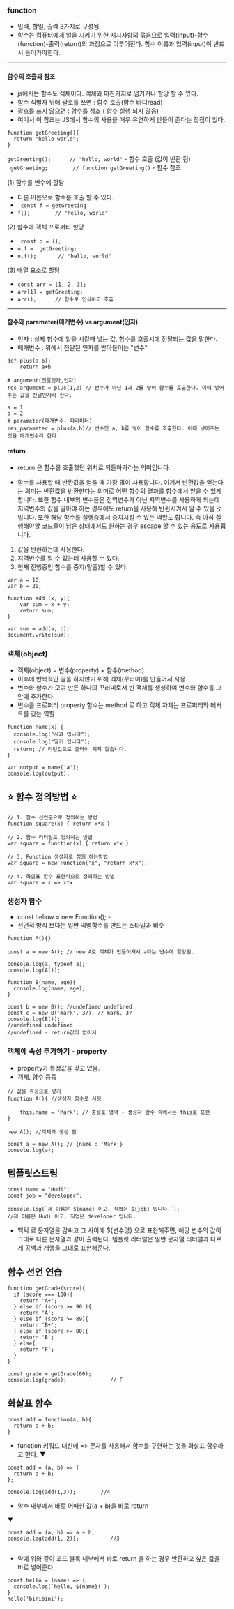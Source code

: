 
### function
- 입력, 할일, 출력 3가지로 구성됨.
- 함수는 컴퓨터에게 일을 시키기 위한 지시사항의 묶음으로 입력(input)-함수(function)-출력(return)의 과정으로 이루어진다. 함수 이름과 입력(input)이 반드시 들어가야한다.



---

#### 함수의 호출과 참조
- js에서는 함수도 객체이다. 객체와 마찬가지로 넘기거나 할당 할 수 있다.
- 함수 식별자 뒤에 괄호를 쓰면 : 함수 호출(함수 바디read)
- 괄호를 쓰지 않으면 : 함수를 참조 ( 함수 실행 되지 않음)
- 여기서 이 참조는 JS에서 함수의 사용을 매우 유연하게 만들어 준다는 장점이 있다.

```
function getGreeting(){
  return "hello world";
}
```

` getGreeting();      // "hello, world" ` - 함수 호출 (값이 반환 됨)<br>
` getGreeting;        // function getGreeting()` - 함수 참조


(1) 함수를 변수에 할당
   - 다른 이름으로 함수를 호출 할 수 있다.
   - ` const f = getGreeting`
   - `f();        // "hello, world" `

(2) 함수에 객체 프로퍼티 할당
  - ` const o = {};`
  - `o.f =  getGreeting;`
  - `o.f();       // "hello, world" `

(3) 배열 요소로 할당
  - `const arr = [1, 2, 3];`
  - `arr[1] = getGreeting; `
  - `arr();      // 함수로 인식하고 호출`


---

#### 함수와 parameter(매개변수) vs argument(인자)
- 인자 : 실제 함수에 일을 시킬때 넣는 값, 함수를 호출시에 전달되는 값을 말한다.
- 매개변수 : 위에서 전달된 인자를 받아들이는 "변수"

```
def plus(a,b):
    return a+b

# argument(전달인자,인자)
res_argument = plus(1,2) // 변수가 아닌 1과 2를 넣어 함수를 호출한다. 이때 넣어주는 값을 전달인자라 한다.

a = 1
b = 2
# parameter(매개변수- 파라미터)
res_parameter = plus(a,b)// 변수인 a, b를 넣어 함수를 호출한다. 이때 넣어주는 것을 매개변수라 한다.
```

#### return
- return 은 함수를 호출했던 위치로 되돌아가라는 의미입니다.

- 함수를 사용할 때 반환값을 얻을 때 가장 많이 사용합니다. 여기서 반환값을 얻는다는 의미는 반환값을 반환한다는 의미로 어떤 함수의 결과를 함수에서 얻을 수 있게합니다. 또한 함수 내부의 변수들은 전역변수가 아닌 지역변수를 사용하게 되는데 지역변수의 값을 알아야 하는 경우에도 return을 사용해 반환시켜서 알 수 있을 것입니다. 또한 해당 함수를 실행중에서 중지시킬 수 있는 역할도 합니다. 즉 아직 실행해야할 코드들이 남은 상태에서도 원하는 경우 escape 할 수 있는 용도로 사용됩니다.
1. 값을 반환하는데 사용한다.
2. 지역변수를 알 수 있는데 사용할 수 있다.
3. 현재 진행중인 함수를 중지(탈출)할 수 있다.

```
var a = 10;
var b = 20;

function add (x, y){
    var sum = x + y;
    return sum;
}

var sum = add(a, b);
document.write(sum);
```


### 객체(object)
- 객체(object) = 변수(property) + 함수(method)
- 이후에 반복적인 일을 하지않기 위해 객체(꾸러미)를 만들어서 사용
- 변수와 함수가 모여 만든 하나의 꾸러미로서 빈 객체를 생성하여 변수와 함수를 그 안에 추가한다.
- 변수를 프로퍼티 property 함수는 method 로 하고 객체 자체는 프로퍼티와 메서드를 갖는 역할

```
function name(x) {
  console.log("사과 입니다");
  console.log("딸기 입니다");
  return; // 리턴값으로 출력이 되지 않습니다.
}

var output = name('a');
console.log(output);
```

## :star: 함수 정의방법 :star:
```
// 1. 함수 선언문으로 정의하는 방법
function square(x) { return x*x }

// 2. 함수 리터럴로 정의하는 방법
var square = function(x) { return x*x }

// 3. Function 생성자로 정의 하는방법
var square = new Function("x", "return x*x");

// 4. 화살표 함수 표현식으로 정의하는 방법
var square = x => x*x
```



### 생성자 함수

- const hellow = new Function(); -
- 선언적 방식 보다는 일반 익명함수를 만드는 스타일과 비슷
```
function A(){}

const a = new A(); // new A로 객체가 만들어져서 a라는 변수에 할당됨.

console.log(a, typeof a);
console.log(A());

function B(name, age){
  console.log(name, age);
}

const b = new B(); //undefined undefined
const c = new B('mark', 37); // mark, 37
console.log(B());
//undefined undefined
//undefined - return값이 없어서
```

### 객체에 속성 추가하기 - property
- property가 특정값을 갖고 있음.
- 객체, 함수 등등

```
// 값을 속성으로 넣기
function A(){ //생성자 함수로 사용

    this.name = 'Mark'; // 중괄호 영역 - 생성자 함수 속에서는 this로 표현
}

new A(); //객체가 생성 됨

const a = new A(); // {name : 'Mark'}
console.log(a);
```


## 템플릿스트링
```
const name = "Hudi";
const job = "developer";

console.log(`제 이름은 ${name} 이고, 직업은 ${job} 입니다.`);
//제 이름은 Hudi 이고, 직업은 developer 입니다.
```
- 백틱 로 문자열을 감싸고 그 사이에 ${변수명} 으로 표현해주면, 해당 변수의 값이 그대로 다른 문자열과 같이 출력된다. 템플릿 리터럴은 일반 문자열 리터럴과 다르게 공백과 개행을 그대로 표현해준다.



## 함수 선언 연습

```
function getGrade(score){
  if (score === 100){
    return 'A+';
  } else if (score >= 90 ){
    return 'A';
  } else if (score >= 89){
    return 'B+';
  } else if (score >= 80){
    return 'B';
  } else{
    return 'F';
  }
}

const grade = getGrade(60);
console.log(grade);              // F

```


## 화살표 함수
```
const add = function(a, b){
  return a + b;
}

```
 - function 키워드 대신에 => 문자를 사용해서 함수를 구현하는 것을 화살표 함수라고 한다.
▼

```
const add = (a, b) => {
  return a + b;
};

console.log(add(1,3));        //4
```
- 함수 내부에서 바로 어떠한 값(a + b)을 바로 return


▼

```
const add = (a, b) => a + b;
console.log(add(1, 2));          //3


```
- 약에 위와 같이 코드 블록 내부에서 바로 return 을 하는 경우 반환하고 싶은 값을 바로 넣어준다.

```
const hello = (name) => {
  console.log(`hello, ${name}!`);
}
hello('binibini');

```